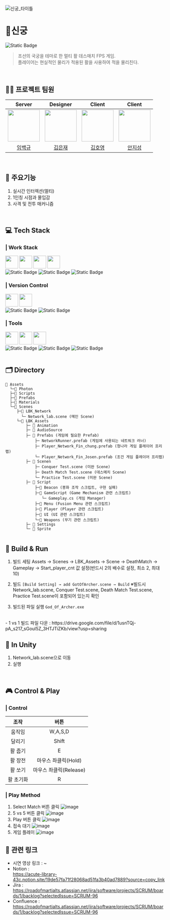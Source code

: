 ![신궁_타이틀](https://github.com/user-attachments/assets/5f52a3e2-c4f7-47f8-ad15-9ef03de20834)
# 🏹신궁

<img alt="Static Badge" src="https://img.shields.io/badge/%ED%94%84%EB%A1%9C%EC%A0%9D%ED%8A%B8%20%EA%B8%B0%EA%B0%84%3A-2025.05~2025.06-FAB040?style=flat-square&logoColor=white">

> 조선의 국궁을 테마로 한 멀티 활 데스매치 FPS 게임.
<br>플레이어는 현실적인 물리가 적용된 활을 사용하여 적을 물리친다.
>
<br>

## 💁‍♂️ 프로젝트 팀원
| Server | Designer | Client | Client |
|:---:|:---:|:---:|:---:|
| <img src="https://github.com/Lim-Dolphin.png?size=120" width="100"/> | <img src="https://github.com/Developer-EJ.png?size=120" width="100"/> | <img src="https://github.com/sunsi-game.png?size=120" width="100"/> | <img src="https://github.com/j1sung.png?size=120" width="100"/> |
| [임백규](https://github.com/Lim-Dolphin) | [김은재](https://github.com/Developer-EJ) | [김호영](https://github.com/sunsi-game) | [안지성](https://github.com/j1sung) |
<br>

## 📝 주요기능
1. 실시간 인터렉션(멀티)
2. 1인칭 시점과 몰입감
3. 사격 및 전투 매커니즘
<br>

## 💻 Tech Stack
### | Work Stack
<div align="left">
 <img src="https://cdn.jsdelivr.net/gh/devicons/devicon/icons/blender/blender-original.svg" width="40" height="40"/>
  <img src="https://cdn.jsdelivr.net/gh/devicons/devicon/icons/unity/unity-original.svg" width="40" height="40"/>
  <img src="https://cdn.jsdelivr.net/gh/devicons/devicon/icons/csharp/csharp-original.svg" width="40" height="40"/>
 <img src="https://media.licdn.com/dms/image/v2/C4D0BAQFgm5g8rrdzPg/company-logo_200_200/company-logo_200_200/0/1630460711618/exit_games_logo?e=2147483647&v=beta&t=U1RPD7XVp9E-ex118pvgff__5uPKLsEnJCcqMJ4PMeU" width="40" height="40"/>
</div>
<div align="left">
  <img alt="Static Badge" src="https://img.shields.io/badge/Blender-E87D0D?style=flat-square&logo=Blender&logoColor=white">
  <img alt="Static Badge" src="https://img.shields.io/badge/Unity-black?style=flat&logo=Unity&logoColor=white">
  <img alt="Static Badge" src="https://img.shields.io/badge/Photon-004480?style=flat-square&logo=Photon&logoColor=white">
</div>

### | Version Control
<div align="left">
  <!-- GitHub -->
  <img src="https://cdn.jsdelivr.net/gh/devicons/devicon/icons/github/github-original.svg" width="40" height="40"/>
  <!-- Git -->
  <img src="https://cdn.jsdelivr.net/gh/devicons/devicon/icons/git/git-original.svg" width="40" height="40"/>
</div>
<div align="left">
<img alt="Static Badge" src="https://img.shields.io/badge/Github-181717?style=flat-square&logo=github&logoColor=white">
 <img alt="Static Badge" src="https://img.shields.io/badge/Git-F05032?style=flat-square&logo=git&logoColor=white">
</div>

### | Tools
<div align="left">
  <!-- Notion (공식 SVG) -->
  <img src="https://upload.wikimedia.org/wikipedia/commons/4/45/Notion_app_logo.png" width="40" height="40"/>
  <!-- Jira -->
  <img src="https://cdn.jsdelivr.net/gh/devicons/devicon/icons/jira/jira-original.svg" width="40" height="40"/>
  <!-- Confluence -->
  <img src="https://cdn.jsdelivr.net/gh/devicons/devicon/icons/confluence/confluence-original.svg" width="40" height="40"/>
</div>
<div align="left">
<img alt="Static Badge" src="https://img.shields.io/badge/Notion-000000?style=flat-square&logo=notion&logoColor=white">
 <img alt="Static Badge" src="https://img.shields.io/badge/Jira-0052CC?style=flat-square&logo=jira&logoColor=white">
 <img alt="Static Badge" src="https://img.shields.io/badge/Confluence-172B4D?style=flat-square&logo=confluence&logoColor=white">
</div>
<br>

## 🗂 Directory
```
📂 Assets
  └─📂 Photon
  ├─📂 Scripts
  ├─📂 Prefabs
  ├─📂 Materials
  └─📂 Scenes  
     ├─📂 LBK_Network
       └─ Network_lab.scene (메인 Scene)
     └─📂 LBK_Assets
         ├─ 📂 Animation
         ├─ 📂 AudioSource
         ├─ 📂 Prefabs (게임에 필요한 Prefab)
             ├─ NetworkRunner.prefab (게임에 사용되는 네트워크 러너)
             ├─ Player_Network_Fin_chung.prefab (청나라 게임 플레이어 프리팹)
             └─ Player_Network_Fin_Josen.prefab (조건 게임 플레이어 프리팹)
         ├─ 📂 Scenen
             ├─ Conquer Test.scene (미완 Scene)
             ├─ Death Match Test.scene (데스메치 Scene)
             └─ Practice Test.scene (미완 Scene)
         ├─ 📂 Script
             ├─📂 Beacon (봉화 조작 스크립트, 구현 실패)
             ├─📂 GameScript (Game Mechanism 관련 스크립트)
                └─ Gameplay.cs (게임 Manager)
             ├─📂 Menu (Fusion Menu 관련 스크립트)
             ├─📂 Player (Player 관련 스크립트)    
             ├─📂 UI (UI 관련 스크립트)      
             └─📂 Weapons (무기 관련 스크립트)
         ├─ 📂 Settings
         └─ 📂 Sprite
     
```

## 🚩 Build & Run
1. 빌드 세팅
  Assets → Scenes → LBK_Assets → Scene → DeathMatch → Gameplay → Start_player_cnt 값 설정(반드시 2의 배수로 설정, 최소 2, 최대 10)
2. 빌드
`[Build Setting] → add GotOfArcher.scene → Build`
 ※빌드시 Network_lab.scene, Conquer Test.scene, Death Match Test.scene, Practice Test.scene이 포함되어 있는지 확인

3. 빌드된 파일 실행  `God_Of_Archer.exe`
<br>
- 1 vs 1 빌드 파일 다운 : https://drive.google.com/file/d/1usnTQj-pA_s217_sGoul5Z_3HTJTiZKb/view?usp=sharing <br>

## 🚩 In Unity
1. Network_lab.scene으로 이동
2. 실행
<br>

## 🎮 Control & Play
### | Control
|조작|버튼|
|:---:|:---:|
|움직임|W,A,S,D|
|달리기|Shift|
|활 줍기|E|
|활 장전|마우스 좌클릭(Hold)|
|활 쏘기|마우스 좌클릭(Release)|
|활 초기화|R|

### | Play Method
1. Select Match 버튼 클릭
![image](https://github.com/user-attachments/assets/f6883a72-fc72-461f-a699-1dc5d4fc938a)
2. 5 vs 5 버튼 클릭
![image](https://github.com/user-attachments/assets/a133e27d-2572-41b7-9fba-b54db0f946f7)
3. Play 버튼 클릭
![image](https://github.com/user-attachments/assets/eb3514b5-b86a-46f4-bc43-91272b2dfb83)
4. 접속 대기
![image](https://github.com/user-attachments/assets/0e5a8916-a7e2-4052-8b5d-259d509484f5)
5. 게임 플레이
![image](https://github.com/user-attachments/assets/5a661ae0-f529-43eb-a7ec-4bc175c83daa)

## 🔗 관련 링크
- 시연 영상 링크 : ~
- Notion : <br>https://acute-library-43c.notion.site/19de57fa71f28068ad51fa3b40ad7889?source=copy_link
- Jira : <br>https://roadofmartialts.atlassian.net/jira/software/projects/SCRUM/boards/1/backlog?selectedIssue=SCRUM-96
- Confluence : <br>https://roadofmartialts.atlassian.net/jira/software/projects/SCRUM/boards/1/backlog?selectedIssue=SCRUM-96

